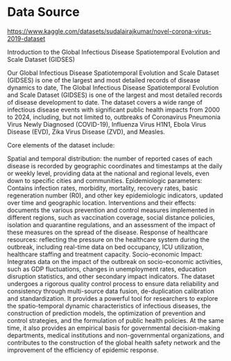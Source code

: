 # Data Source
https://www.kaggle.com/datasets/sudalairajkumar/novel-corona-virus-2019-dataset


Introduction to the Global Infectious Disease Spatiotemporal Evolution and Scale Dataset (GIDSES)

Our Global Infectious Disease Spatiotemporal Evolution and Scale Dataset (GIDSES) is one of the largest and most detailed records of disease dynamics to date, The Global Infectious Disease Spatiotemporal Evolution and Scale Dataset (GIDSES) is one of the largest and most detailed records of disease development to date. The dataset covers a wide range of infectious disease events with significant public health impacts from 2000 to 2024, including, but not limited to, outbreaks of Coronavirus Pneumonia Virus Newly Diagnosed (COVID-19), Influenza Virus H1N1, Ebola Virus Disease (EVD), Zika Virus Disease (ZVD), and Measles.

Core elements of the dataset include:

Spatial and temporal distribution: the number of reported cases of each disease is recorded by geographic coordinates and timestamps at the daily or weekly level, providing data at the national and regional levels, even down to specific cities and communities.
Epidemiologic parameters: Contains infection rates, morbidity, mortality, recovery rates, basic regeneration number (R0), and other key epidemiologic indicators, updated over time and geographic location.
Interventions and their effects: documents the various prevention and control measures implemented in different regions, such as vaccination coverage, social distance policies, isolation and quarantine regulations, and an assessment of the impact of these measures on the spread of the disease.
Response of healthcare resources: reflecting the pressure on the healthcare system during the outbreak, including real-time data on bed occupancy, ICU utilization, healthcare staffing and treatment capacity.
Socio-economic Impact: Integrates data on the impact of the outbreak on socio-economic activities, such as GDP fluctuations, changes in unemployment rates, education disruption statistics, and other secondary impact indicators.
The dataset undergoes a rigorous quality control process to ensure data reliability and consistency through multi-source data fusion, de-duplication calibration and standardization. It provides a powerful tool for researchers to explore the spatio-temporal dynamic characteristics of infectious diseases, the construction of prediction models, the optimization of prevention and control strategies, and the formulation of public health policies. At the same time, it also provides an empirical basis for governmental decision-making departments, medical institutions and non-governmental organizations, and contributes to the construction of the global health safety network and the improvement of the efficiency of epidemic response.
